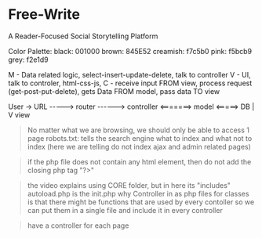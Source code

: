 # Free-Write
A Reader-Focused Social Storytelling Platform

Color Palette:
black: 001000
brown: 845E52
creamish: f7c5b0
pink: f5bcb9
grey: f2e1d9

M - Data related logic, select-insert-update-delete, talk to controller
V - UI, talk to controler, html-css-js, 
C - receive input FROM view, process request (get-post-put-delete), gets Data FROM model, pass data TO view


User -> URL -----> router ------> controller <=======> model <=====> DB
                                       |
                                       V
                                      view

> No matter what we are browsing, we should only be able to access 1 page
> robots.txt: tells the search engine what to index and what not to index (here we are telling do not index ajax and admin related pages)

> if the php file does not contain any html element, then do not add the closing php tag "?>"

> the video explains using CORE folder, but in here its "includes"
> autoload.php is the init.php
> why Controller in as php files for classes is that there might be functions that are used by every contoller so we can put them in a single file and include it in every controller

> have a controller for each page